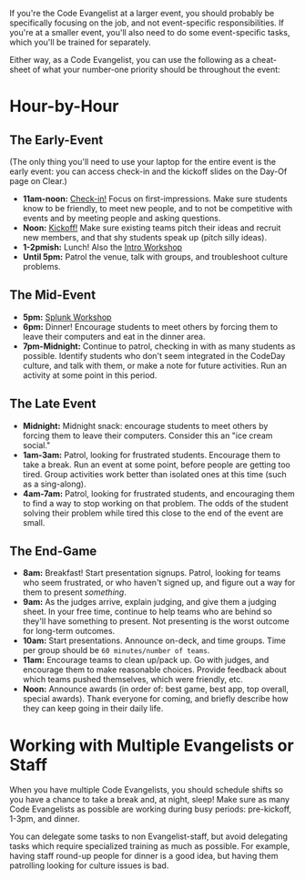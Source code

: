 If you're the Code Evangelist at a larger event, you should probably be specifically focusing on the job, and not event-specific responsibilities. If you're at a smaller event, you'll also need to do some event-specific tasks, which you'll be trained for separately.

Either way, as a Code Evangelist, you can use the following as a cheat-sheet of what your number-one priority should be throughout the event:

# Hour-by-Hour

## The Early-Event

(The only thing you'll need to use your laptop for the entire event is the early event: you can access check-in and the kickoff slides on the Day-Of page on Clear.)

- **11am-noon:** [Check-in!](https://clear.codeday.org/dayof) Focus on first-impressions. Make sure students know to be friendly, to meet new people, and to not be competitive with events and by meeting people and asking questions.
- **Noon:** [Kickoff!](https://clear.codeday.org/dayof/deck/slides) Make sure existing teams pitch their ideas and recruit new members, and that shy students speak up (pitch silly ideas). 
- **1-2pmish:** Lunch! Also the [Intro Workshop](https://blog.srnd.org/jumping-over-chairs-and-learning-to-make-a-game-with-construct-2-a796f4def9e9)
- **Until 5pm:** Patrol the venue, talk with groups, and troubleshoot culture problems.

## The Mid-Event

- **5pm:** [Splunk Workshop](https://blog.srnd.org/making-better-games-with-splunk-975cd2a605ce)
- **6pm:** Dinner! Encourage students to meet others by forcing them to leave their computers and eat in the dinner area.
- **7pm-Midnight:** Continue to patrol, checking in with as many students as possible. Identify students who don't seem integrated in the CodeDay culture, and talk with them, or make a note for future activities. Run an activity at some point in this period.

## The Late Event

- **Midnight:** Midnight snack: encourage students to meet others by forcing them to leave their computers. Consider this an "ice cream social."
- **1am-3am:** Patrol, looking for frustrated students. Encourage them to take a break. Run an event at some point, before people are getting too tired. Group activities work better than isolated ones at this time (such as a sing-along).
- **4am-7am:** Patrol, looking for frustrated students, and encouraging them to find a way to stop working on that problem. The odds of the student solving their problem while tired this close to the end of the event are small.

## The End-Game

- **8am:** Breakfast! Start presentation signups. Patrol, looking for teams who seem frustrated, or who haven't signed up, and figure out a way for them to present _something_.
- **9am:** As the judges arrive, explain judging, and give them a judging sheet. In your free time, continue to help teams who are behind so they'll have something to present. Not presenting is the worst outcome for long-term outcomes.
- **10am:** Start presentations. Announce on-deck, and time groups. Time per group should be `60 minutes/number of teams`.
- **11am:** Encourage teams to clean up/pack up. Go with judges, and encourage them to make reasonable choices. Provide feedback about which teams pushed themselves, which were friendly, etc.
- **Noon:** Announce awards (in order of: best game, best app, top overall, special awards). Thank everyone for coming, and briefly describe how they can keep going in their daily life.

# Working with Multiple Evangelists or Staff

When you have multiple Code Evangelists, you should schedule shifts so you have a chance to take a break and, at night, sleep! Make sure as many Code Evangelists as possible are working during busy periods: pre-kickoff, 1-3pm, and dinner.

You can delegate some tasks to non Evangelist-staff, but avoid delegating tasks which require specialized training as much as possible. For example, having staff round-up people for dinner is a good idea, but having them patrolling looking for culture issues is bad.